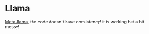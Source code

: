 # Llama

[Meta-llama](https://github.com/meta-llama/llama/tree/main/llama), the code doesn't have consistency! it is working but a bit messy!